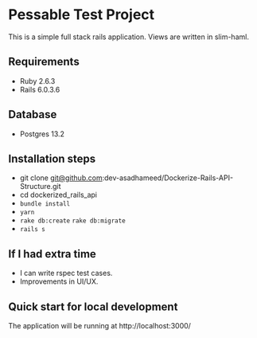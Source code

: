 # Pessable Test Project
This is a simple full stack rails application. Views are written in slim-haml.
## Requirements
- Ruby 2.6.3
- Rails 6.0.3.6
## Database
- Postgres 13.2
## Installation steps
- git clone git@github.com:dev-asadhameed/Dockerize-Rails-API-Structure.git
- cd dockerized_rails_api
- `bundle install`
- `yarn`
- `rake db:create` `rake db:migrate`
- `rails s`
## If I had extra time
- I can write rspec test cases.
- Improvements in UI/UX.

## Quick start for local development
The application will be running at http://localhost:3000/
